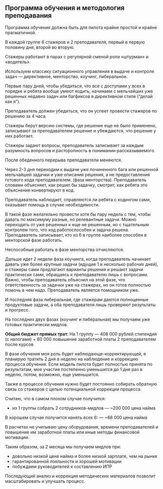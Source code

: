 ## Программа обучения и методология преподавания

Программа обучения должна быть для пилота крайне простой и крайне прагматичной.

В каждой группе 6 стажеров и 2 преподавателя, первый в первую половину дня, второй во вторую.

Стажеры работают в парах с регулярной сменой роли «штурман» и «водитель».

Используем классику ситуационного управления в выдаче и контроле задач — директивное, менторство, коучинг, либеральное.

Первые пару дней, чтобы убедиться, что все с доступами у всех в порядке и ребята вообще умеют кодить, начинаем с мельчайших уже решенных недавно задач или багфиксов в директивном стиле (“делай как я”).

Преподаватель должен убедиться, что он успеет провести стажеров по решению за 4 часа.

Стажеры берут версию системы, где решение еще не было применено, записывают за преподавателем решение и убеждаются, что решение у них работает.

Стажеры задают вопросы, преподаватель записывает за каждым разумность вопросов и расторопность в понимании рассказываемого.

После обеденного перерыва преподаватели меняются.

Через 2-3 дня переходим к выдаче уже починенного бага или решенной мельчайшей задачки и уже описания решения, а не предоставления готового кода преподавателем. (фаза менторства). Преподаватель словами объясняет, как решил бы задачку, смотрит, как ребята это объяснение конвертируют в код.

Преподаватель наблюдает, справляются ли ребята с кодингом сами, оказывает помощь в случае необходимости.

В такой фазе желательно провести хотя бы пару недель с тем, чтобы давать по максимуму разные, но релевантные задачи. Можно переходить от уже решенных к еще не решенным, но с тщательным контролем того, что код работоспособен и задача решена. Преподаватель записывает, кто из 6 в группе наиболее способен в менторской фазе работать.

Неспособные работать в фазе менторства отчисляются.

Дальше идет 2 недели фаза коучинга, когда преподаватель начинает давать уже более крупные задачи (идущие 1 и несколько рабочих дней), и стажеры сами предлагают варианты решения и решают задачи практически сами, обращаясь к преподавателю лишь с вопросами. Важно, чтобы преподаватель объяснил на этой фазе, что ответственность за задачки уже на стажерах, но он готов полностью помочь в чем надо. Преподаватель является помощником уже.

И последняя фаза либеральная, где стажерам даются полноценные продуктовые задачи, а оба преподавателя лишь проверяют результаты и прогресс.

На последних двух фазах (коучинг и либеральная) мы получаем уже готовых практически мидлов.

**Общий бюджет прямых трат**:
На 1 группу — 408 000 рублей стипендия (с налогами) + 80 000 повышение заработной платы 2 преподавателям после курсов

В фазе обучения моя роль будет наблюдающе-корректирующей, я планирую тратить 2 дня в неделю на наблюдение и коррекцию процесса обучения. Если модель пилота будет полностью принята по результатам, мое участие постепенно уменьшится до 1 дня раз в неделю, потом, возможно, еще уменьшится.

Также в процессе обучения нужно будет постоянно собирать обратную связь со стажеров с целью потенциальной коррекции процесса.

Считаю, что в самом плохом случае получится:
- из 1 группы собрать 2 сотрудников-мидлов
— ~200 000 цена найма

В хорошем случае получится нанять всех 6:
— ~68 000 цена найма

В расчетах не учитываю цену оборудования, времени преподавателей и повышение им заработной платы или иные методы финансовой мотивации.

Таким образом, за 2 месяца мы получаем мидлов при:
- довольно низкой цене найма и более низкой зарплате, чем на рынке
- гарантированной лояльности и хорошей мотивации
- побуждаем руководителей к составлению ИПР

Последующий анализ и коррекция методических материалов позволит масштабировать и улучшать процесс.

